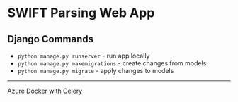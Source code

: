 # SWIFT Parsing Web App
## Django Commands
- `python manage.py runserver` - run app locally
- `python manage.py makemigrations` - create changes from models
- `python manage.py migrate` - apply changes to models

---
[Azure Docker with Celery](https://stackoverflow.com/questions/59102869/python-django-app-deployment-on-azure-app-service-with-celery-and-websocket)

